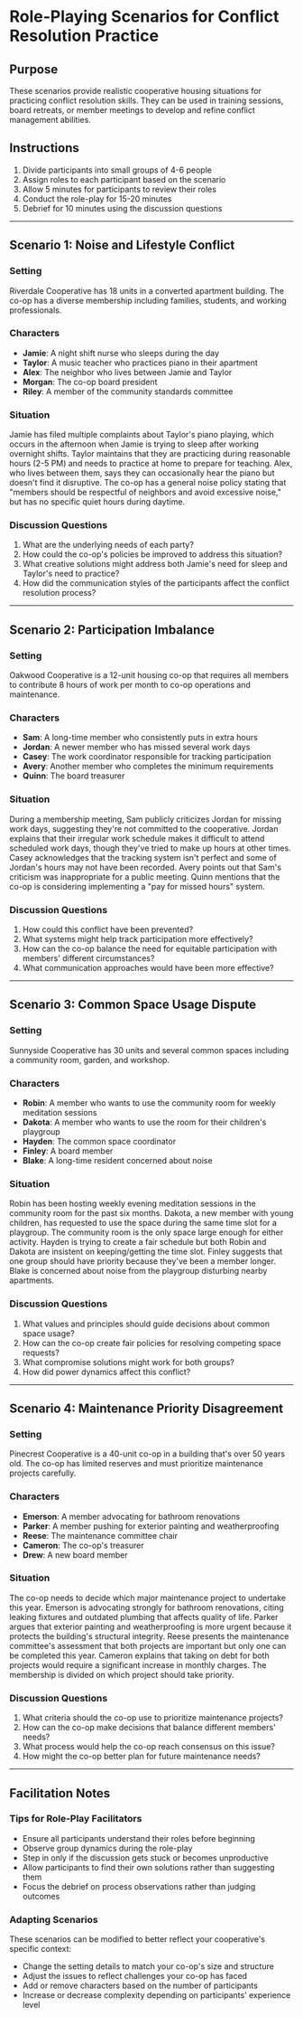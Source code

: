 # Role-Playing Scenarios for Conflict Resolution Practice

## Purpose
These scenarios provide realistic cooperative housing situations for practicing conflict resolution skills. They can be used in training sessions, board retreats, or member meetings to develop and refine conflict management abilities.

## Instructions
1. Divide participants into small groups of 4-6 people
2. Assign roles to each participant based on the scenario
3. Allow 5 minutes for participants to review their roles
4. Conduct the role-play for 15-20 minutes
5. Debrief for 10 minutes using the discussion questions

---

## Scenario 1: Noise and Lifestyle Conflict

### Setting
Riverdale Cooperative has 18 units in a converted apartment building. The co-op has a diverse membership including families, students, and working professionals.

### Characters
- **Jamie**: A night shift nurse who sleeps during the day
- **Taylor**: A music teacher who practices piano in their apartment
- **Alex**: The neighbor who lives between Jamie and Taylor
- **Morgan**: The co-op board president
- **Riley**: A member of the community standards committee

### Situation
Jamie has filed multiple complaints about Taylor's piano playing, which occurs in the afternoon when Jamie is trying to sleep after working overnight shifts. Taylor maintains that they are practicing during reasonable hours (2-5 PM) and needs to practice at home to prepare for teaching. Alex, who lives between them, says they can occasionally hear the piano but doesn't find it disruptive. The co-op has a general noise policy stating that "members should be respectful of neighbors and avoid excessive noise," but has no specific quiet hours during daytime.

### Discussion Questions
1. What are the underlying needs of each party?
2. How could the co-op's policies be improved to address this situation?
3. What creative solutions might address both Jamie's need for sleep and Taylor's need to practice?
4. How did the communication styles of the participants affect the conflict resolution process?

---

## Scenario 2: Participation Imbalance

### Setting
Oakwood Cooperative is a 12-unit housing co-op that requires all members to contribute 8 hours of work per month to co-op operations and maintenance.

### Characters
- **Sam**: A long-time member who consistently puts in extra hours
- **Jordan**: A newer member who has missed several work days
- **Casey**: The work coordinator responsible for tracking participation
- **Avery**: Another member who completes the minimum requirements
- **Quinn**: The board treasurer

### Situation
During a membership meeting, Sam publicly criticizes Jordan for missing work days, suggesting they're not committed to the cooperative. Jordan explains that their irregular work schedule makes it difficult to attend scheduled work days, though they've tried to make up hours at other times. Casey acknowledges that the tracking system isn't perfect and some of Jordan's hours may not have been recorded. Avery points out that Sam's criticism was inappropriate for a public meeting. Quinn mentions that the co-op is considering implementing a "pay for missed hours" system.

### Discussion Questions
1. How could this conflict have been prevented?
2. What systems might help track participation more effectively?
3. How can the co-op balance the need for equitable participation with members' different circumstances?
4. What communication approaches would have been more effective?

---

## Scenario 3: Common Space Usage Dispute

### Setting
Sunnyside Cooperative has 30 units and several common spaces including a community room, garden, and workshop.

### Characters
- **Robin**: A member who wants to use the community room for weekly meditation sessions
- **Dakota**: A member who wants to use the room for their children's playgroup
- **Hayden**: The common space coordinator
- **Finley**: A board member
- **Blake**: A long-time resident concerned about noise

### Situation
Robin has been hosting weekly evening meditation sessions in the community room for the past six months. Dakota, a new member with young children, has requested to use the space during the same time slot for a playgroup. The community room is the only space large enough for either activity. Hayden is trying to create a fair schedule but both Robin and Dakota are insistent on keeping/getting the time slot. Finley suggests that one group should have priority because they've been a member longer. Blake is concerned about noise from the playgroup disturbing nearby apartments.

### Discussion Questions
1. What values and principles should guide decisions about common space usage?
2. How can the co-op create fair policies for resolving competing space requests?
3. What compromise solutions might work for both groups?
4. How did power dynamics affect this conflict?

---

## Scenario 4: Maintenance Priority Disagreement

### Setting
Pinecrest Cooperative is a 40-unit co-op in a building that's over 50 years old. The co-op has limited reserves and must prioritize maintenance projects carefully.

### Characters
- **Emerson**: A member advocating for bathroom renovations
- **Parker**: A member pushing for exterior painting and weatherproofing
- **Reese**: The maintenance committee chair
- **Cameron**: The co-op's treasurer
- **Drew**: A new board member

### Situation
The co-op needs to decide which major maintenance project to undertake this year. Emerson is advocating strongly for bathroom renovations, citing leaking fixtures and outdated plumbing that affects quality of life. Parker argues that exterior painting and weatherproofing is more urgent because it protects the building's structural integrity. Reese presents the maintenance committee's assessment that both projects are important but only one can be completed this year. Cameron explains that taking on debt for both projects would require a significant increase in monthly charges. The membership is divided on which project should take priority.

### Discussion Questions
1. What criteria should the co-op use to prioritize maintenance projects?
2. How can the co-op make decisions that balance different members' needs?
3. What process would help the co-op reach consensus on this issue?
4. How might the co-op better plan for future maintenance needs?

---

## Facilitation Notes

### Tips for Role-Play Facilitators
- Ensure all participants understand their roles before beginning
- Observe group dynamics during the role-play
- Step in only if the discussion gets stuck or becomes unproductive
- Allow participants to find their own solutions rather than suggesting them
- Focus the debrief on process observations rather than judging outcomes

### Adapting Scenarios
These scenarios can be modified to better reflect your cooperative's specific context:
- Change the setting details to match your co-op's size and structure
- Adjust the issues to reflect challenges your co-op has faced
- Add or remove characters based on the number of participants
- Increase or decrease complexity depending on participants' experience level

